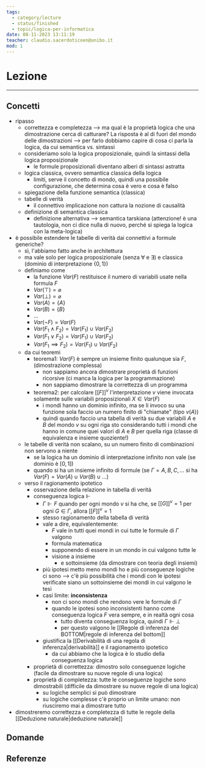 ```yaml
---
tags:
  - category/lecture
  - status/finished
  - topic/logica-per-informatica
date: 08-11-2023 13:11:19
teacher: claudio.sacerdoticoen@unibo.it
mod: 1
---
```

# Lezione
---
## Concetti
- ripasso
	- correttezza e completezza --> ma qual è la proprietà logica che una dimostrazione cerca di catturare? La risposta è al di fuori del mondo delle dimostrazioni --> per farlo dobbiamo capire di cosa ci parla la logica, da cui semantica vs. sintassi
	- consideriamo solo la logica proposizionale, quindi la sintassi della logica proposizionale
		- le formule proposizionali diventano alberi di sintassi astratta
	- logica classica, ovvero semantica classica della logica
		- limiti, serve il concetto di mondo, quindi una possibile configurazione, che determina cosa è vero e cosa è falso
	- spiegazione della funzione semantica (classica)
	- tabelle di verità
		- il connettivo implicazione non cattura la nozione di causalità
	- definizione di semantica classica
		- definizione alternativa --> semantica tarskiana (attenzione! è una tautologia, non ci dice nulla di nuovo, perché si spiega la logica con la meta-logica)
- è possibile estendere le tabelle di verità dai connettivi a formule generiche?
	- sì, l'abbiamo fatto anche in architettura
	- ma vale solo per logica proposizionale (senza $\forall$ e $\exists$) e classica (dominio di interpretazione $\{0, 1\}$)
	- definiamo come
		- la funzione $Var(F)$ restituisce il numero di variabili usate nella formula $F$
		- $Var(\top) = \varnothing$
		- $Var(\bot) = \varnothing$
		- $Var(A) = \{A\}$
		- $Var(B) = \{B\}$
		- ...
		- $Var(\neg F) = Var(F)$
		- $Var(F_{1} \land F_{2}) = Var(F_{1}) \cup Var(F_{2})$
		- $Var(F_{1} \lor F_{2}) = Var(F_{1}) \cup Var(F_{2})$
		- $Var(F_{1} \implies F_{2}) = Var(F_{1}) \cup Var(F_{2})$
	- da cui teoremi
		- teorema1: $Var(F)$ è sempre un insieme finito qualunque sia $F$, (dimostrazione complessa)
			- non sappiamo ancora dimostrare proprietà di funzioni ricorsive (ci manca la logica per la programmazione)
			- non sappiamo dimostrare la correttezza di un programma
		- teorema2: per calcolare $[[F]]^{v}$ l'interpretazione $v$ viene invocata solamente sulle variabili proposizionali $X \in Var(F)$
			- i mondi hanno un dominio infinito, ma se li invoco su una funzione sola faccio un numero finito di "chiamate" (tipo $v(A)$)
			- quindi quando faccio una tabella di verità su due variabili $A$ e $B$ del mondo $v$ su ogni riga sto considerando tutti i mondi che hanno in comune quei valori di $A$ e $B$ per quella riga (classe di equivalenza e insieme quoziente!)
	- le tabelle di verità non scalano, su un numero finito di combinazioni non servono a niente
		- se la logica ha un dominio di interpretazione infinito non vale (se dominio è $[0, 1]$)
		- quando si ha un insieme infinito di formule (se $\Gamma = A, B, C, ...$ si ha $Var(F) = Var(A) \cup Var(B) \cup ...$)
	- verso il ragionamento ipotetico
		- osservazione della relazione in tabella di verità
		- conseguenza logica $\Vdash$
			- $\Gamma \Vdash F$ quando per ogni mondo $v$ si ha che, se $[[G]]^{v} = 1$ per ogni $G \in \Gamma$, allora $[[F]]^{v} = 1$
			- stesso ragionamento della tabella di verità
			- vale a dire, equivalentemente:
				- $F$ vale in tutti quei mondi in cui tutte le formule di $\Gamma$ valgono
				- formula matematica
				- supponendo di essere in un mondo in cui valgono tutte le 
				- visione a insieme
					- e sottoinsieme (da dimostrare con teoria degli insiemi)
			- più ipotesi metto meno mondi ho e più conseguenze logiche ci sono --> c'è più possibilità che i mondi con le ipotesi verificate siano un sottoinsieme dei mondi in cui valgono le tesi
			- casi limite: **inconsistenza**
				- non ci sono mondi che rendono vere le formule di $\Gamma$
				- quando le ipotesi sono inconsistenti hanno come conseguenza logica $F$ vera sempre, e in realtà ogni cosa
					- tutto diventa conseguenza logica, quindi $\Gamma \Vdash \bot$
					- per questo valgono le [[Regole di inferenza del BOTTOM|regole di inferenza del bottom]]
			- giustifica la [[Derivabilità di una regola di inferenza|derivabilità]] e il ragionamento ipotetico
				- da cui abbiamo che la logica è lo studio della conseguenza logica
		- proprietà di correttezza: dimostro solo conseguenze logiche (facile da dimostrare su nuove regole di una logica)
		- proprietà di completezza: tutte le conseguenze logiche sono dimostrabili (difficile da dimostrare su nuove regole di una logica)
			- su logiche semplici si può dimostrare
			- su logiche complesse c'è proprio un limite umano: non riusciremo mai a dimostrare tutto
- dimostreremo correttezza e completezza di tutte le regole della [[Deduzione naturale|deduzione naturale]]

## Domande

## Referenze
